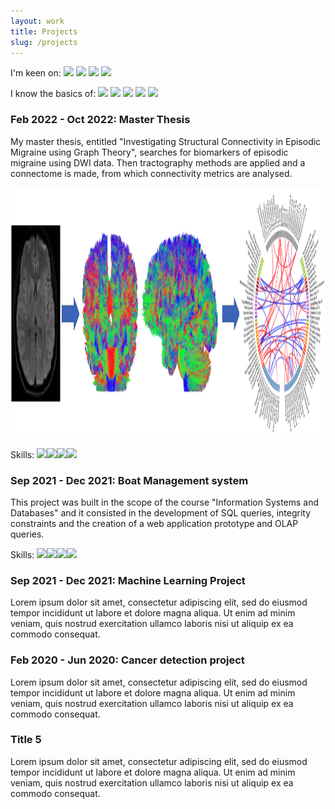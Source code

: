 ```yaml
---
layout: work
title: Projects
slug: /projects
---
```


<p>I'm keen on: 
<img width="40" src="https://cdn.jsdelivr.net/gh/devicons/devicon/icons/matlab/matlab-original.svg" /> <img width="40" src="https://cdn.jsdelivr.net/gh/devicons/devicon/icons/python/python-original-wordmark.svg" /> <img width="40" src="https://cdn.jsdelivr.net/gh/devicons/devicon/icons/postgresql/postgresql-original-wordmark.svg" /> <img width="40" src="https://cdn.jsdelivr.net/gh/devicons/devicon/icons/latex/latex-original.svg" />
</p>
<p>I know the basics of: 
<img width="40" src="https://cdn.jsdelivr.net/gh/devicons/devicon/icons/bash/bash-original.svg" /> <img width="40" src="https://cdn.jsdelivr.net/gh/devicons/devicon/icons/java/java-original-wordmark.svg" /> <img width="40" src="https://cdn.jsdelivr.net/gh/devicons/devicon/icons/arduino/arduino-original-wordmark.svg" /> <img width="40" src="https://cdn.jsdelivr.net/gh/devicons/devicon/icons/jira/jira-original-wordmark.svg" /> <img width="40" src="https://cdn.jsdelivr.net/gh/devicons/devicon/icons/html5/html5-original-wordmark.svg" />
</p>

<div class="timeline">
  <div class="outer">
    <div class="card">
      <div class="info">
        <h3 class="title">Feb 2022 - Oct 2022: Master Thesis</h3>
        <p>My master thesis, entitled "Investigating Structural Connectivity in Episodic Migraine using Graph Theory", searches for biomarkers of episodic migraine using DWI data. Then tractography methods are applied and a connectome is made, from which connectivity metrics are analysed.</p>
        <p><img height="400" src="/assets/img/tractogram.png" class="center"/></p>
        <p>Skills: <img width="40" src="https://cdn.jsdelivr.net/gh/devicons/devicon/icons/bash/bash-original.svg" /><img width="40" src="https://cdn.jsdelivr.net/gh/devicons/devicon/icons/matlab/matlab-original.svg" /><img width="40" src="https://cdn.jsdelivr.net/gh/devicons/devicon/icons/latex/latex-original.svg" /><img width="40" src="https://cdn.jsdelivr.net/gh/devicons/devicon/icons/python/python-original-wordmark.svg" /></p>
      </div>
    </div>
    <div class="card">
      <div class="info">
        <h3 class="title">Sep 2021 - Dec 2021: Boat Management system</h3>
        <p>This project was built in the scope of the course "Information Systems and Databases" and it consisted in the development of SQL queries, integrity constraints and the creation of a web application prototype and OLAP queries.</p>
        <p>Skills: <img width="40" src="https://cdn.jsdelivr.net/gh/devicons/devicon/icons/postgresql/postgresql-original-wordmark.svg" /><img width="40" src="https://cdn.jsdelivr.net/gh/devicons/devicon/icons/python/python-original-wordmark.svg" /><img width="40" src="https://cdn.jsdelivr.net/gh/devicons/devicon/icons/bash/bash-original.svg" /><img width="40" src="https://cdn.jsdelivr.net/gh/devicons/devicon/icons/latex/latex-original.svg" /></p>
      </div>
    </div>
    <div class="card">
      <div class="info">
        <h3 class="title">Sep 2021 - Dec 2021: Machine Learning Project</h3>
        <p>Lorem ipsum dolor sit amet, consectetur adipiscing elit, sed do eiusmod tempor incididunt ut labore et dolore magna aliqua. Ut enim ad minim veniam, quis nostrud exercitation ullamco laboris nisi ut aliquip ex ea commodo consequat. </p>
      </div>
    </div>
    <div class="card">
      <div class="info">
        <h3 class="title">Feb 2020 - Jun 2020: Cancer detection project</h3>
        <p>Lorem ipsum dolor sit amet, consectetur adipiscing elit, sed do eiusmod tempor incididunt ut labore et dolore magna aliqua. Ut enim ad minim veniam, quis nostrud exercitation ullamco laboris nisi ut aliquip ex ea commodo consequat. </p>
      </div>
    </div>
    <div class="card">
      <div class="info">
        <h3 class="title">Title 5</h3>
        <p>Lorem ipsum dolor sit amet, consectetur adipiscing elit, sed do eiusmod tempor incididunt ut labore et dolore magna aliqua. Ut enim ad minim veniam, quis nostrud exercitation ullamco laboris nisi ut aliquip ex ea commodo consequat. </p>
      </div>
    </div>
  </div>
</div>


